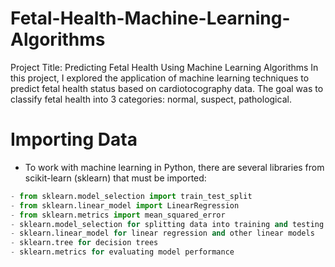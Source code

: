 # Fetal-Health-Machine-Learning-Algorithms
Project Title: Predicting Fetal Health Using Machine Learning Algorithms In this project, I explored the application of machine learning techniques to predict fetal health status based on cardiotocography data. The goal was to classify fetal health into 3 categories: normal, suspect, pathological.

# Importing Data
- To work with machine learning in Python, there are several libraries from scikit-learn (sklearn) that must be imported:
```python
- from sklearn.model_selection import train_test_split
- from sklearn.linear_model import LinearRegression
- from sklearn.metrics import mean_squared_error
- sklearn.model_selection for splitting data into training and testing sets
- sklearn.linear_model for linear regression and other linear models
- sklearn.tree for decision trees
- sklearn.metrics for evaluating model performance
```

